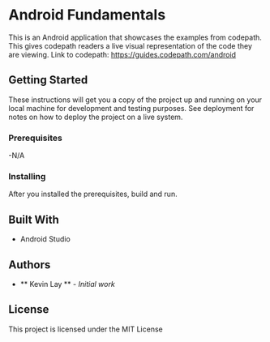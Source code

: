 # Android Fundamentals

This is an Android application that showcases the examples from codepath. This gives codepath readers a live visual representation of the code they are viewing.
Link to codepath: https://guides.codepath.com/android

## Getting Started

These instructions will get you a copy of the project up and running on your local machine for development and testing purposes. See deployment for notes on how to deploy the project on a live system.

### Prerequisites

-N/A

### Installing

After you installed the prerequisites, build and run.

## Built With

* Android Studio

## Authors

* ** Kevin Lay ** - *Initial work* 

## License

This project is licensed under the MIT License
